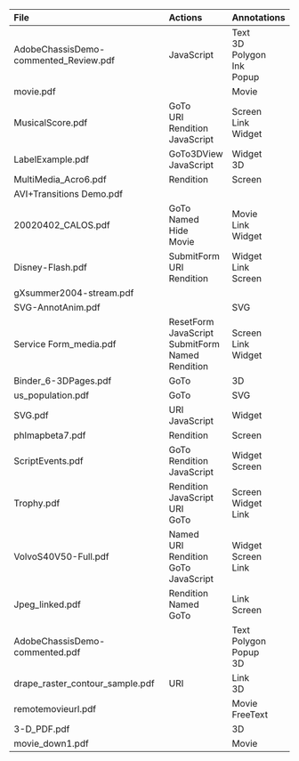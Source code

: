|File|Actions|Annotations|
|:--|:--|:--|
|AdobeChassisDemo-commented_Review.pdf|JavaScript|Text<br>3D<br>Polygon<br>Ink<br>Popup|
|movie.pdf||Movie|
|MusicalScore.pdf|GoTo<br>URI<br>Rendition<br>JavaScript|Screen<br>Link<br>Widget|
|LabelExample.pdf|GoTo3DView<br>JavaScript|Widget<br>3D|
|MultiMedia_Acro6.pdf|Rendition|Screen|
|AVI+Transitions Demo.pdf|||
|20020402_CALOS.pdf|GoTo<br>Named<br>Hide<br>Movie|Movie<br>Link<br>Widget|
|Disney-Flash.pdf|SubmitForm<br>URI<br>Rendition|Widget<br>Link<br>Screen|
|gXsummer2004-stream.pdf|||
|SVG-AnnotAnim.pdf||SVG|
|Service Form_media.pdf|ResetForm<br>JavaScript<br>SubmitForm<br>Named<br>Rendition|Screen<br>Link<br>Widget|
|Binder_6-3DPages.pdf|GoTo|3D|
|us_population.pdf|GoTo|SVG|
|SVG.pdf|URI<br>JavaScript|Widget|
|phlmapbeta7.pdf|Rendition|Screen|
|ScriptEvents.pdf|GoTo<br>Rendition<br>JavaScript|Widget<br>Screen|
|Trophy.pdf|Rendition<br>JavaScript<br>URI<br>GoTo|Screen<br>Widget<br>Link|
|VolvoS40V50-Full.pdf|Named<br>URI<br>Rendition<br>GoTo<br>JavaScript|Widget<br>Screen<br>Link|
|Jpeg_linked.pdf|Rendition<br>Named<br>GoTo|Link<br>Screen|
|AdobeChassisDemo-commented.pdf||Text<br>Polygon<br>Popup<br>3D|
|drape_raster_contour_sample.pdf|URI|Link<br>3D|
|remotemovieurl.pdf||Movie<br>FreeText|
|3-D_PDF.pdf||3D|
|movie_down1.pdf||Movie|
